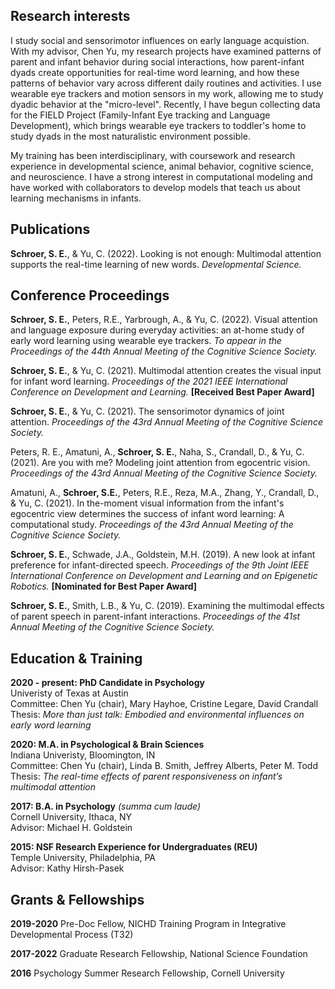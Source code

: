 ## Research interests 
<p> I study social and sensorimotor influences on early language acquistion. With my advisor, Chen Yu, my research projects have examined patterns of parent and infant behavior during social interactions, how parent-infant dyads create opportunities for real-time word learning, and how these patterns of behavior vary across different daily routines and activities. I use wearable eye trackers and motion sensors in my work, allowing me to study dyadic behavior at the "micro-level". Recently, I have begun collecting data for the FIELD Project (Family-Infant Eye tracking and Language Development), which brings wearable eye trackers to toddler's home to study dyads in the most naturalistic environment possible.</p> 
<p> My training has been interdisciplinary, with coursework and research experience in developmental science, animal behavior, cognitive science, and neuroscience. I have a strong interest in computational modeling and have worked with collaborators to develop models that teach us about learning mechanisms in infants. </p>

## Publications
<p> <strong>Schroer, S. E.</strong>, & Yu, C. (2022). Looking is not enough: Multimodal attention supports the real-time learning of new words. <em> Developmental Science. </em> </p>
  
## Conference Proceedings
<p><strong>Schroer, S. E.</strong>, Peters, R.E., Yarbrough, A., & Yu, C. (2022). Visual attention and language exposure during everyday activities: an at-home study of early word learning using wearable eye trackers. <em>To appear in the Proceedings of the 44th Annual Meeting of the Cognitive Science Society.</em></p>

<p><strong>Schroer, S. E.</strong>, & Yu, C. (2021). Multimodal attention creates the visual input for infant word learning. <em>Proceedings of the 2021 IEEE International Conference on Development and Learning.</em> <strong>[Received Best Paper Award]</strong></p>

<p><strong>Schroer, S. E.</strong>, & Yu, C. (2021). The sensorimotor dynamics of joint attention. <em>Proceedings of the 43rd Annual Meeting of the Cognitive Science Society.</em></p>

<p>Peters, R. E., Amatuni, A., <strong>Schroer, S. E.</strong>, Naha, S., Crandall, D., & Yu, C. (2021). Are you with me? Modeling joint attention from egocentric vision. <em>Proceedings of the 43rd Annual Meeting of the Cognitive Science Society.</em></p>

<p>Amatuni, A., <strong>Schroer, S.E.</strong>, Peters, R.E., Reza, M.A., Zhang, Y., Crandall, D., & Yu, C. (2021). In the-moment visual information from the infant's egocentric view determines the success of infant word learning: A computational study. <em>Proceedings of the 43rd Annual Meeting of the Cognitive Science Society.</em></p>

<p><strong>Schroer, S. E.</strong>, Schwade, J.A., Goldstein, M.H. (2019). A new look at infant preference for infant-directed speech. <em>Proceedings of the 9th Joint IEEE International Conference on Development and Learning and on Epigenetic Robotics. </em><strong>[Nominated for Best Paper Award]</strong></p>

<p><strong>Schroer, S. E.</strong>, Smith, L.B., & Yu, C. (2019). Examining the multimodal effects of parent speech in parent-infant interactions. <em>Proceedings of the 41st Annual Meeting of the Cognitive Science Society.</em></p>

## Education & Training
<p><strong>2020 - present: PhD Candidate in Psychology </strong><br>
  Univeristy of Texas at Austin <br>
  Committee: Chen Yu (chair), Mary Hayhoe, Cristine Legare, David Crandall <br>
  Thesis: <em> More than just talk: Embodied and environmental influences on early word learning </em> </p>

<p><strong>2020:  M.A. in Psychological & Brain Sciences </strong><br>
  Indiana Univeristy, Bloomington, IN <br>
  Committee: Chen Yu (chair), Linda B. Smith, Jeffrey Alberts, Peter M. Todd <br>
  Thesis: <em> The real-time effects of parent responsiveness on infant’s multimodal attention </em> </p>

<p><strong>2017: B.A. in Psychology</strong> <em>(summa cum laude)</em> <br>
  Cornell University, Ithaca, NY <br>
  Advisor: Michael H. Goldstein </p>
  
<p><strong>2015: NSF Research Experience for Undergraduates (REU)</strong><br>
  Temple University, Philadelphia, PA <br>
  Advisor: Kathy Hirsh-Pasek </p>
  
## Grants & Fellowships 
<p><strong>2019-2020</strong> Pre-Doc Fellow, NICHD Training Program in Integrative Developmental Process (T32) </p>
<p><strong>2017-2022</strong> Graduate Research Fellowship, National Science Foundation </p>
<p><strong>2016</strong> Psychology Summer Research Fellowship, Cornell University </p>                                                                                  	
